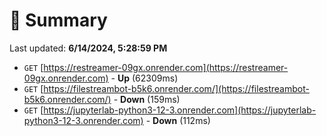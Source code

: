 # 📖 Summary
Last updated: **6/14/2024, 5:28:59 PM**

- `GET` [https://restreamer-09gx.onrender.com](https://restreamer-09gx.onrender.com) - **Up** (62309ms)
- `GET` [https://filestreambot-b5k6.onrender.com/](https://filestreambot-b5k6.onrender.com/) - **Down** (159ms)
- `GET` [https://jupyterlab-python3-12-3.onrender.com](https://jupyterlab-python3-12-3.onrender.com) - **Down** (112ms)
